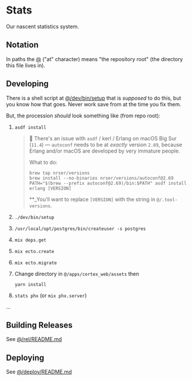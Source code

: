 Stats
==============================================================================

Our nascent statistics system.

Notation
------------------------------------------------------------------------------

In paths the [@](https://unicodelookup.com/#@/1) ("at" character) means "the
repository root" (the directory this file lives in).

Developing
------------------------------------------------------------------------------

There is a shell script at [@/dev/bin/setup](dev/bin/setup) that is _supposed_
to do this, but you know how that goes. Never work save from at the time you fix
them.

But, the procession _should_ look something like (from repo root):

1.  `asdf install`
    
    > 📢 There's an issue with `asdf` / kerl / Erlang on macOS Big Sur (`11.4`)
    > — `autoconf` needs to be at _exactly_ version `2.69`, because Erlang
    > and/or macOS are developed by very immature people.
    > 
    > What to do:
    > 
    >     brew tap nrser/versions
    >     brew install --no-binaries nrser/versions/autoconf@2.69
    >     PATH="$(brew --prefix autoconf@2.69)/bin:$PATH" asdf install erlang [VERSION]
    > 
    > **_You'll want to replace `[VERSION]` with the string in
    > `@/.tool-versions`.
    
2.  `./dev/bin/setup`
3.  `/usr/local/opt/postgres/bin/createuser -s postgres`
4.  `mix deps.get`
5.  `mix ecto.create`
6.  `mix ecto.migrate`
7.  Change directory in `@/apps/cortex_web/assets` then
    
        yarn install
    
8.  `stats phx` (or `mix phx.server`)

...

Building Releases
------------------------------------------------------------------------------

See [@/rel/README.md](rel/README.md)

Deploying
------------------------------------------------------------------------------

See [@/deploy/README.md](deploy/README.md)
